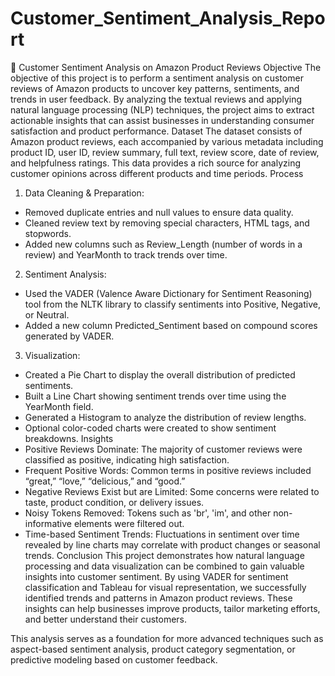 # Customer_Sentiment_Analysis_Report

📄 Customer Sentiment Analysis on Amazon Product Reviews
Objective
The objective of this project is to perform a sentiment analysis on customer reviews of Amazon products to uncover key patterns, sentiments, and trends in user feedback. By analyzing the textual reviews and applying natural language processing (NLP) techniques, the project aims to extract actionable insights that can assist businesses in understanding consumer satisfaction and product performance.
Dataset
The dataset consists of Amazon product reviews, each accompanied by various metadata including product ID, user ID, review summary, full text, review score, date of review, and helpfulness ratings. This data provides a rich source for analyzing customer opinions across different products and time periods.
Process
1. Data Cleaning & Preparation:
- Removed duplicate entries and null values to ensure data quality.
- Cleaned review text by removing special characters, HTML tags, and stopwords.
- Added new columns such as Review_Length (number of words in a review) and YearMonth to track trends over time.

2. Sentiment Analysis:
- Used the VADER (Valence Aware Dictionary for Sentiment Reasoning) tool from the NLTK library to classify sentiments into Positive, Negative, or Neutral.
- Added a new column Predicted_Sentiment based on compound scores generated by VADER.

3. Visualization:
- Created a Pie Chart to display the overall distribution of predicted sentiments.
- Built a Line Chart showing sentiment trends over time using the YearMonth field.
- Generated a Histogram to analyze the distribution of review lengths.
- Optional color-coded charts were created to show sentiment breakdowns.
Insights
- Positive Reviews Dominate: The majority of customer reviews were classified as positive, indicating high satisfaction.
- Frequent Positive Words: Common terms in positive reviews included “great,” “love,” “delicious,” and “good.”
- Negative Reviews Exist but are Limited: Some concerns were related to taste, product condition, or delivery issues.
- Noisy Tokens Removed: Tokens such as 'br', 'im', and other non-informative elements were filtered out.
- Time-based Sentiment Trends: Fluctuations in sentiment over time revealed by line charts may correlate with product changes or seasonal trends.
Conclusion
This project demonstrates how natural language processing and data visualization can be combined to gain valuable insights into customer sentiment. By using VADER for sentiment classification and Tableau for visual representation, we successfully identified trends and patterns in Amazon product reviews. These insights can help businesses improve products, tailor marketing efforts, and better understand their customers.

This analysis serves as a foundation for more advanced techniques such as aspect-based sentiment analysis, product category segmentation, or predictive modeling based on customer feedback.
